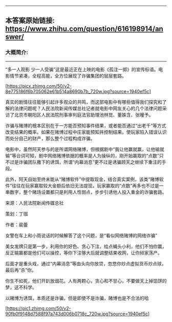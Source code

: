 ----------------------------------------
## 本答案原始链接: https://www.zhihu.com/question/616198914/answer/
### 大概简介: 
----------------------------------------
“多一人观影 少一人受骗”这是最近正在上映的电影《孤注一掷》的宣传标语。电影情节紧凑，全程高能，全方位展现了诈骗集团的层层套路。

[https://picx.zhimg.com/50/v2-8e775186f6b705062e61b514a8690b7b_720w.jpg?source=1940ef5c]

真实的剧情往往能够引起许多观众的共鸣，而这部电影中有哪些值得我们探究和了解的法律问题呢？人民法院新闻传媒总社记者就电影中网友关心的几个法律问题采访了北京市朝阳区人民法院刑事审判庭法官助理池林觉、董姝含、张曈予。

诈骗与赌博的根本区别在于一方能否预知事件结果，或者能否通过“出老千”等方式改变结果的概率。如果在赌博过程中庄家能预知并控制结果，使玩家陷入错误认识而处分自己的财产，那么整个过程构成诈骗。

电影中，虽然阿天参与的是所谓网络赌博，但根据剧中“我让他赢就赢，让他输就输”等台词可知，剧中网络赌博依据的概率是人为操纵的，刚开始赢取的“点数”只不过是诈骗团队撒下的诱饵，所谓“内幕消息”更不过是诱骗顾天之继续下重注的手段。

此外，阿天自始至终未能从“赌博软件”中提取现金，结合真实案例，该类“赌博软件”往往在玩家赢取较大金额后依旧无法提现，玩家赢取的“点数”再多也不过是一串数字，整个赌场设置都只是利用人性弱点，步步引诱他人投入重金的诈骗套路。




来源：人民法院新闻传媒总社

策划：丁珈

作者：裴蕾

女警在车上和小雨说话的时候解答了这个问题，是“看似网络赌博的网络诈骗”

美女发牌只是第一步，利用你的好色、贪心下注，给点蝇头小利，他们不怕你赢，反正输赢都是他们可以操控，等你下注够大后就调整结果收网，让你倾家荡产。

后面才是重头戏，通过“内幕消息”等由头向你放贷，忽悠你炒点虚拟货币炒点球，最后再“杀”你。

你生不如死，他们开趴放烟花。人有两颗心，贪心和不甘心，不要做天上掉馅饼的梦，这不科学。

以赌博为诱饵，本质还是诈骗，但是即使不是诈骗，赌博也是不合法的哈

[https://pic1.zhimg.com/50/v2-90fb0f9148d7588f97a743d006b0718c_720w.jpg?source=1940ef5c]

